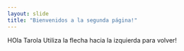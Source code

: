 ```yaml
---
layout: slide
title: "Bienvenidos a la segunda página!"
---
```

HOla Tarola
Utiliza la flecha hacia la izquierda para volver!
